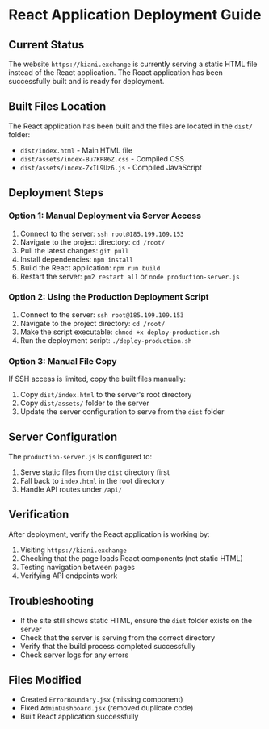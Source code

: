 # React Application Deployment Guide

## Current Status
The website `https://kiani.exchange` is currently serving a static HTML file instead of the React application. The React application has been successfully built and is ready for deployment.

## Built Files Location
The React application has been built and the files are located in the `dist/` folder:
- `dist/index.html` - Main HTML file
- `dist/assets/index-Bu7KP86Z.css` - Compiled CSS
- `dist/assets/index-ZxIL9Uz6.js` - Compiled JavaScript

## Deployment Steps

### Option 1: Manual Deployment via Server Access
1. Connect to the server: `ssh root@185.199.109.153`
2. Navigate to the project directory: `cd /root/`
3. Pull the latest changes: `git pull`
4. Install dependencies: `npm install`
5. Build the React application: `npm run build`
6. Restart the server: `pm2 restart all` or `node production-server.js`

### Option 2: Using the Production Deployment Script
1. Connect to the server: `ssh root@185.199.109.153`
2. Navigate to the project directory: `cd /root/`
3. Make the script executable: `chmod +x deploy-production.sh`
4. Run the deployment script: `./deploy-production.sh`

### Option 3: Manual File Copy
If SSH access is limited, copy the built files manually:
1. Copy `dist/index.html` to the server's root directory
2. Copy `dist/assets/` folder to the server
3. Update the server configuration to serve from the `dist` folder

## Server Configuration
The `production-server.js` is configured to:
1. Serve static files from the `dist` directory first
2. Fall back to `index.html` in the root directory
3. Handle API routes under `/api/`

## Verification
After deployment, verify the React application is working by:
1. Visiting `https://kiani.exchange`
2. Checking that the page loads React components (not static HTML)
3. Testing navigation between pages
4. Verifying API endpoints work

## Troubleshooting
- If the site still shows static HTML, ensure the `dist` folder exists on the server
- Check that the server is serving from the correct directory
- Verify that the build process completed successfully
- Check server logs for any errors

## Files Modified
- Created `ErrorBoundary.jsx` (missing component)
- Fixed `AdminDashboard.jsx` (removed duplicate code)
- Built React application successfully
